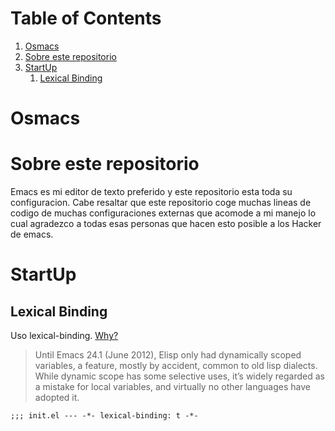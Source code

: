
# Table of Contents

1.  [Osmacs](#orgf322873)
2.  [Sobre este repositorio](#org350feee)
3.  [StartUp](#org2d60e90)
    1.  [Lexical Binding](#org991b7c7)



<a id="orgf322873"></a>

# Osmacs


<a id="org350feee"></a>

# Sobre este repositorio

Emacs es mi editor de texto preferido y este repositorio esta toda su configuracion. Cabe resaltar que este repositorio coge muchas lineas de codigo de muchas configuraciones externas que acomode a mi manejo lo cual agradezco a todas esas personas que hacen esto posible a los Hacker de emacs.


<a id="org2d60e90"></a>

# StartUp


<a id="org991b7c7"></a>

## Lexical Binding

Uso lexical-binding. [Why?](https://nullprogram.com/blog/2016/12/22/)

> Until Emacs 24.1 (June 2012), Elisp only had dynamically scoped variables, a feature, mostly by accident, common to old lisp dialects. While dynamic scope has some selective uses, it’s widely regarded as a mistake for local variables, and virtually no other languages have adopted it.

    ;;; init.el --- -*- lexical-binding: t -*-

